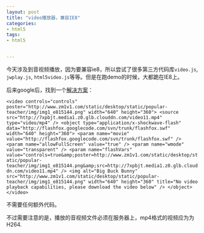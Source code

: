 ```yaml
---
layout: post
title: "video播放器，兼容IE8"
categories:
- html5
tags:
- html5


---
```


今天涉及到音视频播放，因为要兼容ie8，所以尝试了很多第三方代码库<code>video.js</code>, <code>jwplay.js</code>, <code>html5video.js</code>等等。但是在跑demo的时候，大都跪在IE8上。

后来google后，找到一个[解决方案][1]：

`<video controls="controls" poster="http://www.zm1v1.com/static/desktop/static/popular-teacher/img/img1_e815144.png" width="640" height="360">
    <source src="http://7xpbjt.media1.z0.glb.clouddn.com/video11.mp4" type="video/mp4" />
    <object type="application/x-shockwave-flash" data="http://flashfox.googlecode.com/svn/trunk/flashfox.swf" width="640" height="360">
        <param name="movie" value="http://flashfox.googlecode.com/svn/trunk/flashfox.swf" />
        <param name="allowFullScreen" value="true" />
        <param name="wmode" value="transparent" />
        <param name="flashVars" value="controls=true&amp;poster=http://www.zm1v1.com/static/desktop/static/popular-teacher/img/img1_e815144.png&amp;src=http://7xpbjt.media1.z0.glb.clouddn.com/video11.mp4" />
        <img alt="Big Buck Bunny" src="http://www.zm1v1.com/static/desktop/static/popular-teacher/img/img1_e815144.png" width="640" height="360" title="No video playback capabilities, please download the video below" />
    </object>
</video>`

不需要任何额外代码。

不过需要注意的是，播放的音视频文件必须在服务器上，mp4格式的视频应为为H264.


 [1]: https://www.dev-metal.com/crossbrowser-safe-html5-video-ie6-lines-code/
